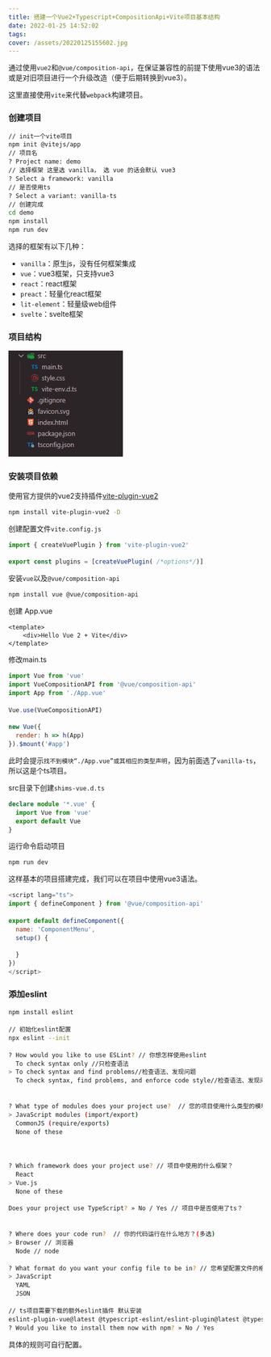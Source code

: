 ```yaml
---
title: 搭建一个Vue2+Typescript+CompositionApi+Vite项目基本结构
date: 2022-01-25 14:52:02
tags:
cover: /assets/20220125155602.jpg
---
```

通过使用`vue2`和`@vue/composition-api`，在保证兼容性的前提下使用vue3的语法或是对旧项目进行一个升级改造（便于后期转换到vue3）。

这里直接使用`vite`来代替`webpack`构建项目。

### 创建项目
``` bash
// init一个vite项目
npm init @vitejs/app
// 项目名
? Project name: demo
// 选择框架 这里选 vanilla， 选 vue 的话会默认 vue3
? Select a framework: vanilla
// 是否使用ts
? Select a variant: vanilla-ts
// 创建完成
cd demo     
npm install 
npm run dev
```
选择的框架有以下几种：
- `vanilla`：原生js，没有任何框架集成
- `vue`：vue3框架，只支持vue3
- `react`：react框架
- `preact`：轻量化react框架
- `lit-element`：轻量级web组件
- `svelte`：svelte框架

### 项目结构
![](/assets/20220125151157.png)

### 安装项目依赖
使用官方提供的vue2支持插件[vite-plugin-vue2](https://vitejs.bootcss.com/guide/features.html#vue)

``` bash
npm install vite-plugin-vue2 -D
```
创建配置文件`vite.config.js`

``` js
import { createVuePlugin } from 'vite-plugin-vue2'

export const plugins = [createVuePlugin( /*options*/)]
```

安装`vue`以及`@vue/composition-api`
``` bash
npm install vue @vue/composition-api
```

创建 App.vue
``` vue
<template>
	<div>Hello Vue 2 + Vite</div>
</template>
```

修改main.ts
``` js
import Vue from 'vue'
import VueCompositionAPI from '@vue/composition-api'
import App from './App.vue'

Vue.use(VueCompositionAPI)

new Vue({
  render: h => h(App)
}).$mount('#app')
```

此时会提示`找不到模块“./App.vue”或其相应的类型声明`，因为前面选了`vanilla-ts`，所以这是个ts项目。

src目录下创建`shims-vue.d.ts`

``` ts
declare module '*.vue' {
  import Vue from 'vue'
  export default Vue
}
```

运行命令启动项目
``` bash
npm run dev
```

这样基本的项目搭建完成，我们可以在项目中使用vue3语法。
``` js
<script lang="ts">
import { defineComponent } from '@vue/composition-api'

export default defineComponent({
  name: 'ComponentMenu',
  setup() {
    
  }
})
</script>
```

### 添加eslint

``` bash
npm install eslint

// 初始化eslint配置
npx eslint --init

? How would you like to use ESLint? // 你想怎样使用eslint
  To check syntax only //只检查语法
> To check syntax and find problems//检查语法、发现问题
  To check syntax, find problems, and enforce code style//检查语法、发现问题并执行代码样式


? What type of modules does your project use?  // 您的项目使用什么类型的模块?
> JavaScript modules (import/export)
  CommonJS (require/exports)
  None of these



? Which framework does your project use? // 项目中使用的什么框架？
  React
> Vue.js
  None of these

Does your project use TypeScript? » No / Yes // 项目中是否使用了ts？


? Where does your code run?  // 你的代码运行在什么地方？(多选)
> Browser // 浏览器
  Node // node

? What format do you want your config file to be in? // 您希望配置文件的格式是什么?
> JavaScript
  YAML
  JSON

// ts项目需要下载的额外eslint插件 默认安装
eslint-plugin-vue@latest @typescript-eslint/eslint-plugin@latest @typescript-eslint/parser@latest
? Would you like to install them now with npm? » No / Yes
```
具体的规则可自行配置。
